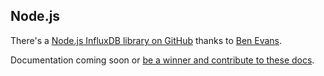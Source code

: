 ## Node.js

There's a [Node.js InfluxDB library on GitHub](https://github.com/bencevans/node-influx) thanks to [Ben Evans](https://twitter.com/bencevans).

Documentation coming soon or [be a winner and contribute to these docs](https://github.com/influxdb/influxdb.org).
